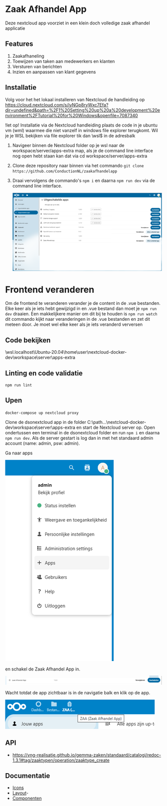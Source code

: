 # Zaak Afhandel App

Deze nextcloud app voorziet in een klein doch volledige zaak afhandel applicatie

## Features

1. Zaakafhaneling
2. Toewijzen van taken aan medewerkers en klanten
3. Versturen van berichten
4. Inzien en aanpassen van klant gegevens


## Installatie

Volg voor het het lokaal installeren van Nextcloud de handleiding op https://cloud.nextcloud.com/s/iyNGp8ryWxc7Efa?dir=undefined&path=%2F1%20Setting%20up%20a%20development%20environment%2FTutorial%20for%20Windows&openfile=7087340

!let op! Installatie via de Nextcloud handleiding plaats de code in je ubuntu vm (wml) waarmee die niet vanzelf in windows file explorer terugkomt. Wil je je WSL bekijken via file explorer tik dan \\wsl$ in de adresbalk

1. Navigeer binnen de Nextcloud folder op je wsl naar de workspace/server/apps-extra map, als je de command line interface nog open hebt staan kan dat via cd workspace/server/apps-extra
2. Clone deze repository naar binnen via het commando `git clone https://github.com/ConductionNL/zaakafhandelapp`
3. Draai vervolgens de commando's `npm i` en daarna `npm run dev` via de command line interface.

   ![appsOverview.png](img/appsOverview.png)

# Frontend veranderen
Om de frontend te veranderen verander je de content in de .vue bestanden.
Elke keer als je iets hebt gewijzigd in en .vue bestand dan moet je `npm run dev` draaien. Een makkelijkere manier om dit bij te houden is `npm run watch` dit commando kijkt naar veranderingen in de .vue bestanden en zet dit meteen door.
Je moet wel elke keer als je iets veranderd verversen


## Code bekijken

\\wsl.localhost\Ubuntu-20.04\home\user\nextcloud-docker-dev\workspace\server\apps-extra

## Linting en code validatie

```cli 
npm run lint
``` 

## Upen

`docker-compose up nextcloud proxy`

Clone de dsonextcloud app in de folder C:\path...\nextcloud-docker-dev\workspace\server\apps-extra en start de Nextcloud server op.
Open ondertussen een terminal in de dsonextcloud folder en run `npm i` en daarna `npm run dev`.
Als de server gestart is log dan in met het standaard admin account (name: admin, psw: admin).

Ga naar apps

![profielOverview](img/profielOverview.png)

en schakel de Zaak Afhandel App in.

![zaaApp](img/zaaApp.png)

Wacht totdat de app zichtbaar is in de navigatie balk en klik op de app.

![navigationBarZaa](img/navigationBarZaa.png)

## API
- https://vng-realisatie.github.io/gemma-zaken/standaard/catalogi/redoc-1.3.1#tag/zaaktypen/operation/zaaktype_create

## Documentatie
- [Icons](https://pictogrammers.com/library/mdi/)
- [Layout](https://docs.nextcloud.com/server/latest/developer_manual/design/layout.html)-
- [Componenten](https://nextcloud-vue-components.netlify.app/)
